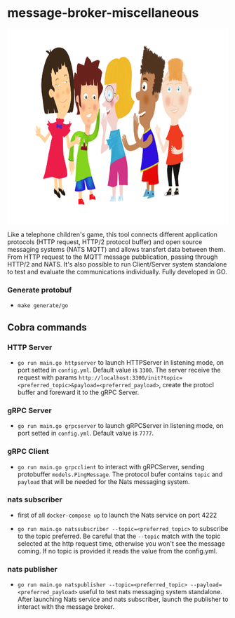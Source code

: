 # message-broker-miscellaneous

<img align="center" width="900" height="447" src="https://github.com/enbis/message-broker-miscellaneous/blob/master/image/enbis_mbm_logo.png">

Like a telephone children's game, this tool connects different application protocols (HTTP request, HTTP/2 protocol buffer) and open source messaging systems (NATS MQTT) and allows transfert data between them. From HTTP request to the MQTT message pubblication, passing through HTTP/2 and NATS. It's also possible to run Client/Server system standalone to test and evaluate the communications individually. Fully developed in GO.   

### Generate protobuf

- `make generate/go` 

## Cobra commands

### HTTP Server

- `go run main.go httpserver` to launch HTTPServer in listening mode, on port setted in `config.yml`. Default value is `3300`. The server receive the request with params `http://localhost:3300/init?topic=<preferred_topic>&payload=<preferred_payload>`, create the protocl buffer and foreward it to the gRPC Server.

### gRPC Server

- `go run main.go grpcserver` to launch gRPCServer in listening mode, on port setted in `config.yml`. Default value is `7777`.

### gRPC Client

- `go run main.go grpcclient` to interact with gRPCServer, sending protobuffer `models.PingMessage`. The protocol bufer contains `topic` and `payload` that will be needed for the Nats messaging system.

### nats subscriber

- first of all `docker-compose up` to launch the Nats service on port 4222

- `go run main.go natssubscriber --topic=<preferred_topic>` to subscribe to the topic preferred. Be careful that the `--topic` match with the topic selected at the http request time, otherwise you won't see the message coming. If no topic is provided it reads the value from the config.yml. 

### nats publisher

- `go run main.go natspublisher --topic=<preferred_topic> --payload=<preferred_payload>` useful to test nats messaging system standalone. After launching Nats service and nats subscriber, launch the publisher to interact with the message broker. 
